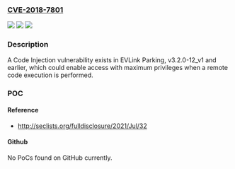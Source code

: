 ### [CVE-2018-7801](https://cve.mitre.org/cgi-bin/cvename.cgi?name=CVE-2018-7801)
![](https://img.shields.io/static/v1?label=Product&message=EVLink%20Parking%20v3.2.0-12_v1%20and%20earlier&color=blue)
![](https://img.shields.io/static/v1?label=Version&message=n%2Fa&color=blue)
![](https://img.shields.io/static/v1?label=Vulnerability&message=Code%20Injection&color=brighgreen)

### Description

A Code Injection vulnerability exists in EVLink Parking, v3.2.0-12_v1 and earlier, which could enable access with maximum privileges when a remote code execution is performed.

### POC

#### Reference
- http://seclists.org/fulldisclosure/2021/Jul/32

#### Github
No PoCs found on GitHub currently.

